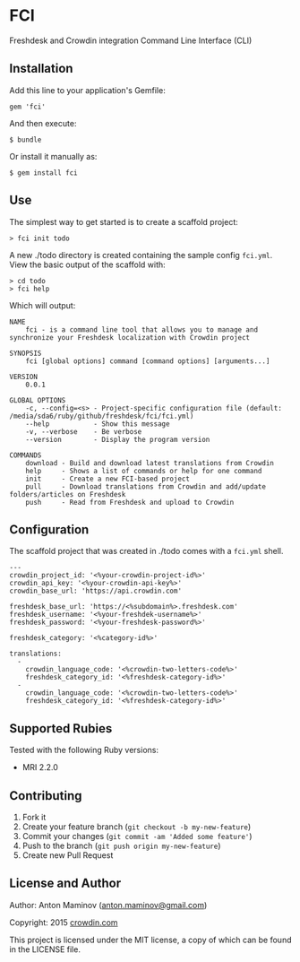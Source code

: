 # FCI

Freshdesk and Crowdin integration Command Line Interface (CLI)

## Installation

Add this line to your application's Gemfile:

```
gem 'fci'
```

And then execute:
```
$ bundle
```

Or install it manually as:

```
$ gem install fci
```

## Use

The simplest way to get started is to create a scaffold project:

```
> fci init todo
```

A new ./todo directory is created containing the sample config `fci.yml`. View the basic output of the scaffold with:

```
> cd todo
> fci help
```

Which will output:

```
NAME
    fci - is a command line tool that allows you to manage and synchronize your Freshdesk localization with Crowdin project

SYNOPSIS
    fci [global options] command [command options] [arguments...]

VERSION
    0.0.1

GLOBAL OPTIONS
    -c, --config=<s> - Project-specific configuration file (default: /media/sda6/ruby/github/freshdesk/fci/fci.yml)
    --help           - Show this message
    -v, --verbose    - Be verbose
    --version        - Display the program version

COMMANDS
    download - Build and download latest translations from Crowdin
    help     - Shows a list of commands or help for one command
    init     - Create a new FCI-based project
    pull     - Download translations from Crowdin and add/update folders/articles on Freshdesk
    push     - Read from Freshdesk and upload to Crowdin
```

## Configuration

The scaffold project that was created in ./todo comes with a `fci.yml` shell.

```
---
crowdin_project_id: '<%your-crowdin-project-id%>'
crowdin_api_key: '<%your-crowdin-api-key%>'
crowdin_base_url: 'https://api.crowdin.com'

freshdesk_base_url: 'https://<%subdomain%>.freshdesk.com'
freshdesk_username: '<%your-freshdek-username%>'
freshdesk_password: '<%your-freshdesk-password%>'

freshdesk_category: '<%category-id%>'

translations:
  -
    crowdin_language_code: '<%crowdin-two-letters-code%>'
    freshdesk_category_id: '<%freshdesk-category-id%>'
  -
    crowdin_language_code: '<%crowdin-two-letters-code%>'
    freshdesk_category_id: '<%freshdesk-category-id%>'

```

## Supported Rubies

Tested with the following Ruby versions:

- MRI 2.2.0

## Contributing

1. Fork it
2. Create your feature branch (`git checkout -b my-new-feature`)
3. Commit your changes (`git commit -am 'Added some feature'`)
4. Push to the branch (`git push origin my-new-feature`)
5. Create new Pull Request

## License and Author

Author: Anton Maminov (anton.maminov@gmail.com)

Copyright: 2015 [crowdin.com](http://crowdin.com/)

This project is licensed under the MIT license, a copy of which can be found in the LICENSE file.
